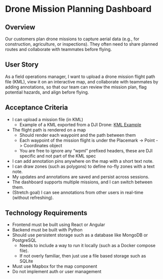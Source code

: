 # Drone Mission Planning Dashboard

## Overview
Our customers plan drone missions to capture aerial data (e.g., for construction, agriculture, or inspections). They often need to share planned routes and collaborate with teammates before flying.

## User Story
As a field operations manager, I want to upload a drone mission flight path file (KML), view it on an interactive map, and collaborate with teammates by adding annotations, so that our team can review the mission plan, flag potential hazards, and align before flying.

## Acceptance Criteria
- I can upload a mission file (in KML)
  - Example of a KML exported from a DJI Drone: [KML Example](./example.kml)
- The flight path is rendered on a map
  - Should render each waypoint and the path between them
  - Each waypoint of the mission flight is under the Placemark -> Point -> Coordinates object
  - You are free to ignore any “wpml” prefixed headers, these are DJI specific and not part of the KML spec
- I can add annotation pins anywhere on the map with a short text note.
- I can draw zones (such as polygons) to define no-fly zones with a text note.
- My updates and annotations are saved and persist across sessions.
- The dashboard supports multiple missions, and I can switch between them.
- (Stretch goal) I can see annotations from other users in real-time (without refreshing).

## Technology Requirements
- Frontend must be built using React or Angular
- Backend must be built with Python
- Should use persistent storage such as a database like MongoDB or PostgreSQL
  - Needs to include a way to run it locally (such as a Docker compose file).
  - If not overly familiar, then just use a file based storage such as SQLite
- Must use Mapbox for the map component
- Do not implement auth or user management

